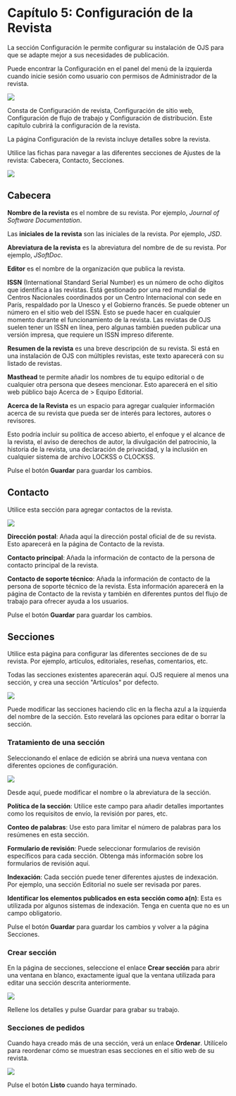 # Capítulo 5: Configuración de la Revista

La sección Configuración le permite configurar su instalación de OJS para que se adapte mejor a sus necesidades de publicación.

Puede encontrar la Configuración en el panel del menú de la izquierda cuando inicie sesión como usuario con permisos de Administrador de la revista.

![](./assets/image203.png)

Consta de Configuración de revista, Configuración de sitio web, Configuración de flujo de trabajo y Configuración de distribución. Este capítulo cubrirá la configuración de la revista. 

La página Configuración de la revista incluye detalles sobre la revista.

Utilice las fichas para navegar a las diferentes secciones de Ajustes de la revista: Cabecera, Contacto, Secciones.

![](./assets/image91.png)

## Cabecera
**Nombre de la revista** es el nombre de su revista. Por ejemplo, *Journal of Software Documentation*.

Las **iniciales de la revista** son las iniciales de la revista. Por ejemplo, *JSD*.

**Abreviatura de la revista** es la abreviatura del nombre de de su revista. Por ejemplo, *JSoftDoc*.

**Editor** es el nombre de la organización que publica la revista.

**ISSN** (International Standard Serial Number) es un número de ocho dígitos que identifica a las revistas. Está gestionado por una red mundial de Centros Nacionales coordinados por un Centro Internacional con sede en París, respaldado por la Unesco y el Gobierno francés. Se puede obtener un número en el sitio web del ISSN. Esto se puede hacer en cualquier momento durante el funcionamiento de la revista. Las revistas de OJS suelen tener un ISSN en línea, pero algunas también pueden publicar una versión impresa, que requiere un ISSN impreso diferente.

**Resumen de la revista** es una breve descripción de su revista. Si está en una instalación de OJS con múltiples revistas, este texto aparecerá con su listado de revistas.

**Masthead** te permite añadir los nombres de tu equipo editorial o de cualquier otra persona que desees mencionar. Esto aparecerá en el sitio web público bajo Acerca de > Equipo Editorial.

**Acerca de la Revista** es un espacio para agregar cualquier información acerca de su revista que pueda ser de interés para lectores, autores o revisores.

Esto podría incluir su política de acceso abierto, el enfoque y el alcance de la revista, el aviso de derechos de autor, la divulgación del patrocinio, la historia de la revista, una declaración de privacidad, y la inclusión en cualquier sistema de archivo LOCKSS o CLOCKSS.

Pulse el botón **Guardar** para guardar los cambios.

## Contacto
Utilice esta sección para agregar contactos de la revista.

![](./assets/image112.png)

**Dirección postal**: Añada aquí la dirección postal oficial de de su revista. Esto aparecerá en la página de Contacto de la revista.

**Contacto principal**: Añada la información de contacto de la persona de contacto principal de la revista.

**Contacto de soporte técnico**: Añada la información de contacto de la persona de soporte técnico de la revista. Esta información aparecerá en la página de Contacto de la revista y también en diferentes puntos del flujo de trabajo para ofrecer ayuda a los usuarios.

Pulse el botón **Guardar** para guardar los cambios.

## Secciones
Utilice esta página para configurar las diferentes secciones de de su revista. Por ejemplo, artículos, editoriales, reseñas, comentarios, etc.

Todas las secciones existentes aparecerán aquí. OJS requiere al menos una sección, y crea una sección "Artículos" por defecto.

![](./assets/image127.png)

Puede modificar las secciones haciendo clic en la flecha azul a la izquierda del nombre de la sección. Esto revelará las opciones para editar o borrar la sección.

### Tratamiento de una sección

Seleccionando el enlace de edición se abrirá una nueva ventana con diferentes opciones de configuración.

![](./assets/image45.png)

Desde aquí, puede modificar el nombre o la abreviatura de la sección.

**Política de la sección**: Utilice este campo para añadir detalles importantes como los requisitos de envío, la revisión por pares, etc.

**Conteo de palabras**: Use esto para limitar el número de palabras para los resúmenes en esta sección.

**Formulario de revisión**: Puede seleccionar formularios de revisión específicos para cada sección. Obtenga más información sobre los formularios de revisión aquí.

**Indexación**: Cada sección puede tener diferentes ajustes de indexación. Por ejemplo, una sección Editorial no suele ser revisada por pares.

**Identificar los elementos publicados en esta sección como a(n)**: Esta es utilizada por algunos sistemas de indexación. Tenga en cuenta que no es un campo obligatorio.

Pulse el botón **Guardar** para guardar los cambios y volver a la página Secciones.

### Crear sección

En la página de secciones, seleccione el enlace **Crear sección** para abrir una ventana en blanco, exactamente igual que la ventana utilizada para editar una sección descrita anteriormente.

![](./assets/image92.png)

Rellene los detalles y pulse Guardar para grabar su trabajo.

### Secciones de pedidos

Cuando haya creado más de una sección, verá un enlace **Ordenar**. Utilícelo para reordenar cómo se muestran esas secciones en el sitio web de su revista.

![](./assets/image136.png)

Pulse el botón **Listo** cuando haya terminado.
